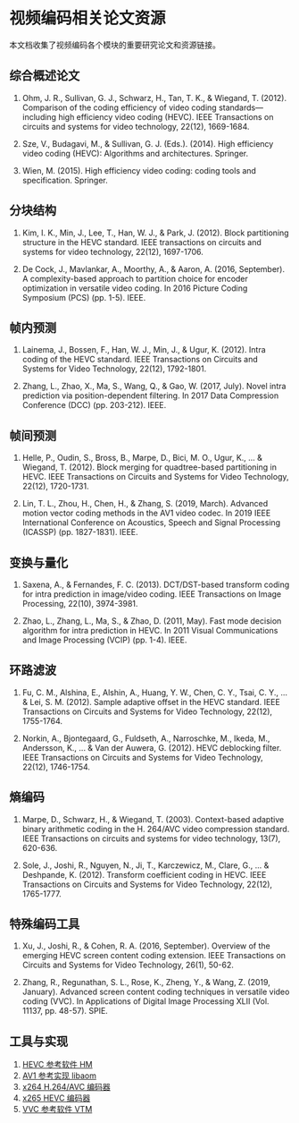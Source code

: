 # 视频编码相关论文资源

本文档收集了视频编码各个模块的重要研究论文和资源链接。

## 综合概述论文

1. Ohm, J. R., Sullivan, G. J., Schwarz, H., Tan, T. K., & Wiegand, T. (2012). Comparison of the coding efficiency of video coding standards—including high efficiency video coding (HEVC). IEEE Transactions on circuits and systems for video technology, 22(12), 1669-1684.

2. Sze, V., Budagavi, M., & Sullivan, G. J. (Eds.). (2014). High efficiency video coding (HEVC): Algorithms and architectures. Springer.

3. Wien, M. (2015). High efficiency video coding: coding tools and specification. Springer.

## 分块结构

1. Kim, I. K., Min, J., Lee, T., Han, W. J., & Park, J. (2012). Block partitioning structure in the HEVC standard. IEEE transactions on circuits and systems for video technology, 22(12), 1697-1706.

2. De Cock, J., Mavlankar, A., Moorthy, A., & Aaron, A. (2016, September). A complexity-based approach to partition choice for encoder optimization in versatile video coding. In 2016 Picture Coding Symposium (PCS) (pp. 1-5). IEEE.

## 帧内预测

1. Lainema, J., Bossen, F., Han, W. J., Min, J., & Ugur, K. (2012). Intra coding of the HEVC standard. IEEE Transactions on Circuits and Systems for Video Technology, 22(12), 1792-1801.

2. Zhang, L., Zhao, X., Ma, S., Wang, Q., & Gao, W. (2017, July). Novel intra prediction via position-dependent filtering. In 2017 Data Compression Conference (DCC) (pp. 203-212). IEEE.

## 帧间预测

1. Helle, P., Oudin, S., Bross, B., Marpe, D., Bici, M. O., Ugur, K., ... & Wiegand, T. (2012). Block merging for quadtree-based partitioning in HEVC. IEEE Transactions on Circuits and Systems for Video Technology, 22(12), 1720-1731.

2. Lin, T. L., Zhou, H., Chen, H., & Zhang, S. (2019, March). Advanced motion vector coding methods in the AV1 video codec. In 2019 IEEE International Conference on Acoustics, Speech and Signal Processing (ICASSP) (pp. 1827-1831). IEEE.

## 变换与量化

1. Saxena, A., & Fernandes, F. C. (2013). DCT/DST-based transform coding for intra prediction in image/video coding. IEEE Transactions on Image Processing, 22(10), 3974-3981.

2. Zhao, L., Zhang, L., Ma, S., & Zhao, D. (2011, May). Fast mode decision algorithm for intra prediction in HEVC. In 2011 Visual Communications and Image Processing (VCIP) (pp. 1-4). IEEE.

## 环路滤波

1. Fu, C. M., Alshina, E., Alshin, A., Huang, Y. W., Chen, C. Y., Tsai, C. Y., ... & Lei, S. M. (2012). Sample adaptive offset in the HEVC standard. IEEE Transactions on Circuits and Systems for Video Technology, 22(12), 1755-1764.

2. Norkin, A., Bjontegaard, G., Fuldseth, A., Narroschke, M., Ikeda, M., Andersson, K., ... & Van der Auwera, G. (2012). HEVC deblocking filter. IEEE Transactions on Circuits and Systems for Video Technology, 22(12), 1746-1754.

## 熵编码

1. Marpe, D., Schwarz, H., & Wiegand, T. (2003). Context-based adaptive binary arithmetic coding in the H. 264/AVC video compression standard. IEEE Transactions on circuits and systems for video technology, 13(7), 620-636.

2. Sole, J., Joshi, R., Nguyen, N., Ji, T., Karczewicz, M., Clare, G., ... & Deshpande, K. (2012). Transform coefficient coding in HEVC. IEEE Transactions on Circuits and Systems for Video Technology, 22(12), 1765-1777.

## 特殊编码工具

1. Xu, J., Joshi, R., & Cohen, R. A. (2016, September). Overview of the emerging HEVC screen content coding extension. IEEE Transactions on Circuits and Systems for Video Technology, 26(1), 50-62.

2. Zhang, R., Regunathan, S. L., Rose, K., Zheng, Y., & Wang, Z. (2019, January). Advanced screen content coding techniques in versatile video coding (VVC). In Applications of Digital Image Processing XLII (Vol. 11137, pp. 48-57). SPIE.

## 工具与实现

1. [HEVC 参考软件 HM](https://hevc.hhi.fraunhofer.de/)
2. [AV1 参考实现 libaom](https://aomedia.googlesource.com/aom/)
3. [x264 H.264/AVC 编码器](https://www.videolan.org/developers/x264.html)
4. [x265 HEVC 编码器](http://x265.org/)
5. [VVC 参考软件 VTM](https://vcgit.hhi.fraunhofer.de/jvet/VVCSoftware_VTM) 